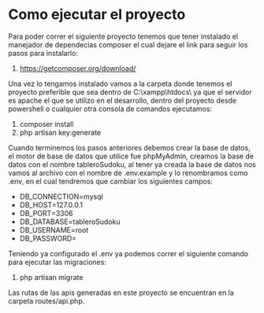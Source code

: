 # Como ejecutar el proyecto
Para poder correr el siguiente proyecto tenemos que tener instalado el manejador de dependecias composer el cual dejare el link para seguir los pasos para instalarlo:
1. https://getcomposer.org/download/

Una vez lo tengamos instalado vamos a la carpeta donde tenemos el proyecto preferible que sea dentro de C:\xampp\htdocs\ ya que el servidor es apache el que se utilizo en el desarrollo, dentro del proyecto desde powershell o cualquier otra consola de comandos ejecutamos:
1. composer install
2. php artisan key:generate

Cuando terminemos los pasos anteriores debemos crear la base de datos, el motor de base de datos que utilice fue phpMyAdmin, creamos la base de datos con el nombre tableroSudoku, al tener ya creada la base de datos nos vamos al archivo con el nombre de .env.example y lo renombramos como .env, en el cual tendremos que cambiar los siguientes campos:

- DB_CONNECTION=mysql
- DB_HOST=127.0.0.1
- DB_PORT=3306
- DB_DATABASE=tableroSudoku
- DB_USERNAME=root
- DB_PASSWORD=

Teniendo ya configurado el .env ya podemos correr el siguiente comando para ejecutar las migraciones:

1. php artisan migrate

Las rutas de las apis generadas en este proyecto se encuentran en la carpeta routes/api.php.
